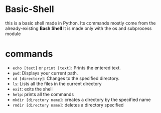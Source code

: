 # Basic-Shell
this is a basic shell made in Python. Its commands mostly come from the already-existing
**Bash Shell** It is made only with the os and subprocess module

# **commands**
- `echo [text]` or `print [text]`: Prints the entered text.
- `pwd`: Displays your current path.
- `cd [directory]`: Changes to the specified directory.
- `ls`: Lists all the files in the current directory
- `exit`: exits the shell
- `help`: prints all the commands 
- `mkdir [directory name]`: creates a directory by the specified name
- `rmdir [directory name]`: deletes a directory specified 
